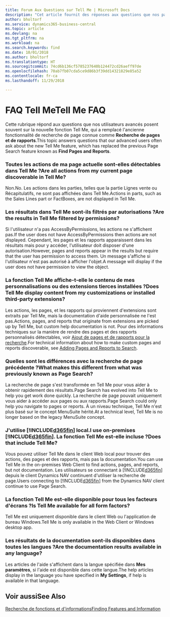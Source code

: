 ```yaml
---
title: Forum Aux Questions sur Tell Me | Microsoft Docs
description: "Cet article fournit des réponses aux questions que nos partenaires et clients posent souvent sur Tell Me."
author: bholtorf
ms.service: dynamics365-business-central
ms.topic: article
ms.devlang: na
ms.tgt_pltfrm: na
ms.workload: na
ms.search.keywords: find
ms.date: 10/01/2018
ms.author: bholtorf
ms.translationtype: HT
ms.sourcegitcommit: 74cd6b136cf5785237640b124472cd26aeff97de
ms.openlocfilehash: 70ab7fb07cda5ce9d86b3f39dd14321829e85a52
ms.contentlocale: fr-ca
ms.lasthandoff: 11/29/2018

---
```

# <a name="tell-me-faq"></a><span data-ttu-id="f051a-103">FAQ Tell Me</span><span class="sxs-lookup"><span data-stu-id="f051a-103">Tell Me FAQ</span></span>
<span data-ttu-id="f051a-104">Cette rubrique répond aux questions que nos utilisateurs avancés posent souvent sur la nouvelle fonction Tell Me, qui a remplacé l'ancienne fonctionnalité de recherche de page connue comme **Recherche de pages et de rapports**.</span><span class="sxs-lookup"><span data-stu-id="f051a-104">This topic answers questions that our advanced users often ask about the new Tell Me feature, which has replaced the previous Page Search feature known as **Find Pages and Reports**.</span></span>

### <a name="are-all-actions-from-my-current-page-discoverable-in-tell-me"></a><span data-ttu-id="f051a-105">Toutes les actions de ma page actuelle sont-elles détectables dans Tell Me ?</span><span class="sxs-lookup"><span data-stu-id="f051a-105">Are all actions from my current page discoverable in Tell Me?</span></span>
<span data-ttu-id="f051a-106">Non.</span><span class="sxs-lookup"><span data-stu-id="f051a-106">No.</span></span> <span data-ttu-id="f051a-107">Les actions dans les parties, telles que la partie Lignes vente ou Récapitulatifs, ne sont pas affichées dans Tell Me.</span><span class="sxs-lookup"><span data-stu-id="f051a-107">Actions in parts, such as the Sales Lines part or FactBoxes, are not displayed in Tell Me.</span></span>

### <a name="are-the-results-in-tell-me-filtered-by-permissions"></a><span data-ttu-id="f051a-108">Les résultats dans Tell Me sont-ils filtrés par autorisations ?</span><span class="sxs-lookup"><span data-stu-id="f051a-108">Are the results in Tell Me filtered by permissions?</span></span>
<span data-ttu-id="f051a-109">Si l'utilisateur n'a pas AccessByPermissions, les actions ne s'affichent pas.</span><span class="sxs-lookup"><span data-stu-id="f051a-109">If the user does not have AccessByPermissions then actions are not displayed.</span></span> <span data-ttu-id="f051a-110">Cependant, les pages et les rapports apparaissent dans les résultats mais pour y accéder, l'utilisateur doit disposer d'une autorisation.</span><span class="sxs-lookup"><span data-stu-id="f051a-110">However, pages and reports appear in the results but require that the user has permission to access them.</span></span> <span data-ttu-id="f051a-111">Un message s'affiche si l'utilisateur n'est pas autorisé à afficher l'objet.</span><span class="sxs-lookup"><span data-stu-id="f051a-111">A message will display if the user does not have permission to view the object.</span></span>

### <a name="does-tell-me-display-content-from-my-customizations-or-installed-third-party-extensions"></a><span data-ttu-id="f051a-112">La fonction Tell Me affiche-t-elle le contenu de mes personnalisations ou des extensions tierces installées ?</span><span class="sxs-lookup"><span data-stu-id="f051a-112">Does Tell Me display content from my customizations or installed third-party extensions?</span></span>
<span data-ttu-id="f051a-113">Les actions, les pages, et les rapports qui proviennent d'extensions sont extraits par Tell Me, mais la documentation d'aide personnalisée ne l'est pas.</span><span class="sxs-lookup"><span data-stu-id="f051a-113">Actions, pages, and reports that originate from extensions are picked up by Tell Me, but custom help documentation is not.</span></span> <span data-ttu-id="f051a-114">Pour des informations techniques sur la manière de rendre des pages et des rapports personnalisés détectables, voir [Ajout de pages et de rapports pour la recherche](/dynamics365/business-central/dev-itpro/developer/devenv-al-menusuite-functionality).</span><span class="sxs-lookup"><span data-stu-id="f051a-114">For technical information about how to make custom pages and reports discoverable, see [Adding Pages and Reports to Search](/dynamics365/business-central/dev-itpro/developer/devenv-al-menusuite-functionality).</span></span>

### <a name="what-makes-this-different-from-what-was-previously-known-as-page-search"></a><span data-ttu-id="f051a-115">Quelles sont les différences avec la recherche de page précédente ?</span><span class="sxs-lookup"><span data-stu-id="f051a-115">What makes this different from what was previously known as Page Search?</span></span>
<span data-ttu-id="f051a-116">La recherche de page s'est transformée en Tell Me pour vous aider à obtenir rapidement des résultats.</span><span class="sxs-lookup"><span data-stu-id="f051a-116">Page Search has evolved into Tell Me to help you get work done quickly.</span></span> <span data-ttu-id="f051a-117">La recherche de page pouvait uniquement vous aider à accéder aux pages ou aux rapports.</span><span class="sxs-lookup"><span data-stu-id="f051a-117">Page Search could only help you navigate to pages or reports.</span></span> <span data-ttu-id="f051a-118">À un niveau technique, Tell Me n'est plus basé sur le concept MenuSuite hérité.</span><span class="sxs-lookup"><span data-stu-id="f051a-118">At a technical level, Tell Me is no longer based on the legacy MenuSuite concept.</span></span>

### <a name="i-use-on-premises-included365finincludesd365finmdmd-does-that-include-tell-me"></a><span data-ttu-id="f051a-119">J'utilise [!INCLUDE[d365fin](includes/d365fin_md.md)] local.</span><span class="sxs-lookup"><span data-stu-id="f051a-119">I use on-premises [!INCLUDE[d365fin](includes/d365fin_md.md)].</span></span> <span data-ttu-id="f051a-120">La fonction Tell Me est-elle incluse ?</span><span class="sxs-lookup"><span data-stu-id="f051a-120">Does that include Tell Me?</span></span>
<span data-ttu-id="f051a-121">Vous pouvez utiliser Tell Me dans le client Web local pour trouver des actions, des pages et des rapports, mais pas la documentation.</span><span class="sxs-lookup"><span data-stu-id="f051a-121">You can use Tell Me in the on-premises Web Client to find actions, pages, and reports, but not documentation.</span></span> <span data-ttu-id="f051a-122">Les utilisateurs se connectant à [!INCLUDE[d365fin](includes/d365fin_md.md)] depuis le client Dynamics NAV continuent d'utiliser la recherche de page.</span><span class="sxs-lookup"><span data-stu-id="f051a-122">Users connecting to [!INCLUDE[d365fin](includes/d365fin_md.md)] from the Dynamics NAV client continue to use Page Search.</span></span>

### <a name="is-tell-me-available-for-all-form-factors"></a><span data-ttu-id="f051a-123">La fonction Tell Me est-elle disponible pour tous les facteurs d'écrans ?</span><span class="sxs-lookup"><span data-stu-id="f051a-123">Is Tell Me available for all form factors?</span></span>
<span data-ttu-id="f051a-124">Tell Me est uniquement disponible dans le client Web ou l'application de bureau Windows.</span><span class="sxs-lookup"><span data-stu-id="f051a-124">Tell Me is only available in the Web Client or Windows desktop app.</span></span>

### <a name="are-the-documentation-results-available-in-any-language"></a><span data-ttu-id="f051a-125">Les résultats de la documentation sont-ils disponibles dans toutes les langues ?</span><span class="sxs-lookup"><span data-stu-id="f051a-125">Are the documentation results available in any language?</span></span>
<span data-ttu-id="f051a-126">Les articles de l'aide s'affichent dans la langue spécifiée dans **Mes paramètres**, si l'aide est disponible dans cette langue.</span><span class="sxs-lookup"><span data-stu-id="f051a-126">The help articles display in the language you have specified in **My Settings**, if help is available in that language.</span></span>

## <a name="see-also"></a><span data-ttu-id="f051a-127">Voir aussi</span><span class="sxs-lookup"><span data-stu-id="f051a-127">See Also</span></span>  
[<span data-ttu-id="f051a-128">Recherche de fonctions et d'informations</span><span class="sxs-lookup"><span data-stu-id="f051a-128">Finding Features and Information</span></span>](ui-search.md)

